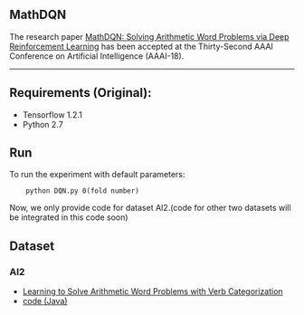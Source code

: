 ## MathDQN

The research paper [MathDQN: Solving Arithmetic Word Problems via Deep Reinforcement Learning](https://aaai.org/ocs/index.php/AAAI/AAAI18/paper/view/16749) has been accepted at the Thirty-Second AAAI Conference on Artificial Intelligence (AAAI-18).

---

## Requirements (Original):

- Tensorflow 1.2.1
- Python 2.7


## Run
To run the experiment with default parameters:

```
    python DQN.py 0(fold number)
```

Now, we only provide code for dataset AI2.(code for other two datasets will be integrated in this code soon)

## Dataset

### AI2
* [Learning to Solve Arithmetic Word Problems with Verb Categorization](https://www.cs.washington.edu/nlp/arithmetic)
* [code (Java)](https://www.dropbox.com/s/dl/1slbq2fi77fq7wx/Java%20code_mathproblems.zip)
